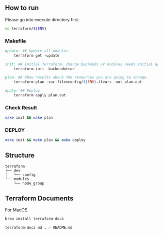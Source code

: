 ## How to run

Please go into execute directory first.
```bash
cd terraform/${ENV}
```

### Makefile
```makefile
update: ## Update all modules 
	terraform get -update

init: ## Initial Terraform, change backends or modules needs initial again.
	terraform init -backend=true

plan: ## Show results about the resources you are going to change.
	terraform plan -var-file=config/${ENV}.tfvars -out plan.out

apply: ## Deploy
	terraform apply plan.out
```

### Check Result
```bash
make init && make plan
```

### DEPLOY
```bash
make init && make plan && make deploy
```

## Structure

```
terraform
├── dev
│   └── config
└── modules
    └── node_group

```


## Terraform Documents

For MacOS  
```bash
brew install terraform-docs

terraform-docs md . > README.md
```